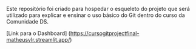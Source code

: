 Este repositório foi criado para hospedar o esqueleto do projeto que será utilizado para explicar e ensinar o uso básico do Git dentro do curso da Comunidade DS. 

[Link para o Dashboard] (https://cursogitprojectfinal-matheusvlr.streamlit.app/)